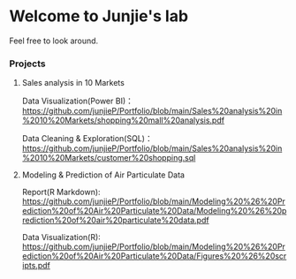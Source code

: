 # Welcome to Junjie's lab
Feel free to look around.

### Projects
1. Sales analysis in 10 Markets
   
   Data Visualization(Power BI)：https://github.com/junjieP/Portfolio/blob/main/Sales%20analysis%20in%2010%20Markets/shopping%20mall%20analysis.pdf
   
   Data Cleaning & Exploration(SQL)：https://github.com/junjieP/Portfolio/blob/main/Sales%20analysis%20in%2010%20Markets/customer%20shopping.sql

2. Modeling & Prediction of Air Particulate Data
   
   Report(R Markdown):
https://github.com/junjieP/Portfolio/blob/main/Modeling%20%26%20Prediction%20of%20Air%20Particulate%20Data/Modeling%20%26%20prediction%20of%20air%20particulate%20data.pdf
   
   Data Visualization(R):
   https://github.com/junjieP/Portfolio/blob/main/Modeling%20%26%20Prediction%20of%20Air%20Particulate%20Data/Figures%20%26%20scripts.pdf
   
